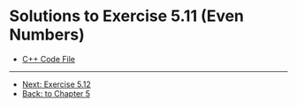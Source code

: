 # Solutions to Exercise 5.11 (Even Numbers)

-   [C++ Code File](05_11.cpp)

---

-   [Next: Exercise 5.12](05_12.md)
-   [Back: to Chapter 5](README.md)
